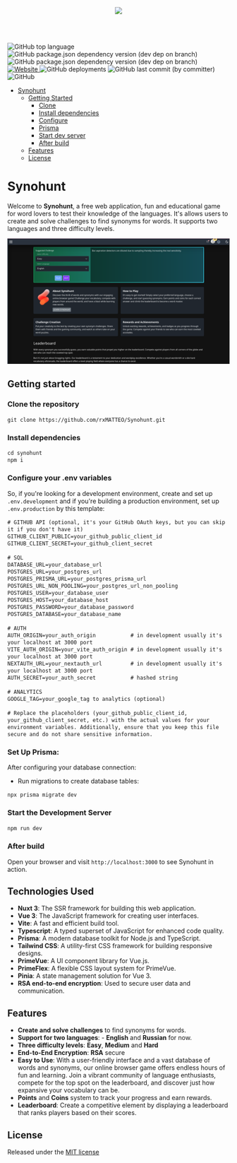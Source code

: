<p align="center">
<a href="https://www.synohunt.ru">
    <img src="https://www.synohunt.ru/_vercel/image?url=/img/download.webp&w=640&q=100" />
</a>
</p>

<br/>
<br/>

![GitHub top language](https://img.shields.io/github/languages/top/rxmatteo/synohunt?style=plastic&labelColor=%2342b883&color=%236f42c1)
![GitHub package.json dependency version (dev dep on branch)](https://img.shields.io/github/package-json/dependency-version/rxmatteo/synohunt/dev/nuxt/development?style=plastic&labelColor=%2300dc82&color=%23a581b8)
![GitHub package.json dependency version (dev dep on branch)](https://img.shields.io/github/package-json/dependency-version/rxmatteo/synohunt/dev/typescript/development?style=plastic&labelColor=bluecolor=%23a581b8)
<a href="https://www.synohunt.ru">
![Website](https://img.shields.io/website?url=https%3A%2F%2Fwww.synohunt.ru)
</a>
![GitHub deployments](https://img.shields.io/github/deployments/rxmatteo/synohunt/production)
![GitHub last commit (by committer)](https://img.shields.io/github/last-commit/rxmatteo/synohunt)
![GitHub](https://img.shields.io/github/license/rxmatteo/synohunt)

- [Synohunt](#Synohunt)
    - [Getting Started](#getting-started)
        - [Clone](#clone-the-repository)
        - [Install dependencies](#install-dependencies)
        - [Configure](#configure-your-env-variables)
        - [Prisma](#set-up-prisma)
        - [Start dev server](#start-the-development-server)
        - [After build](#after-build)
    - [Features](#features)
    - [License](#license)

# Synohunt

Welcome to **Synohunt**, a free web application, fun and educational game for word lovers to test their knowledge of the languages.
It's allows users to create and solve challenges to find synonyms for words.
It supports two languages and three difficulty levels.

![img.png](img.png)

## Getting started

### **Clone the repository**

``
git clone https://github.com/rxMATTEO/Synohunt.git
``

### **Install dependencies**
```
cd synohunt
npm i
```

### **Configure your .env variables**

So, if you're looking for a development environment, create and set up `.env.development` and if you're building a production environment, set up `.env.production` 
by this template:

```
# GITHUB API (optional, it's your GitHub OAuth keys, but you can skip it if you don't have it)
GITHUB_CLIENT_PUBLIC=your_github_public_client_id
GITHUB_CLIENT_SECRET=your_github_client_secret

# SQL
DATABASE_URL=your_database_url
POSTGRES_URL=your_postgres_url
POSTGRES_PRISMA_URL=your_postgres_prisma_url
POSTGRES_URL_NON_POOLING=your_postgres_url_non_pooling
POSTGRES_USER=your_database_user
POSTGRES_HOST=your_database_host
POSTGRES_PASSWORD=your_database_password
POSTGRES_DATABASE=your_database_name

# AUTH
AUTH_ORIGIN=your_auth_origin           # in development usually it's your localhost at 3000 port
VITE_AUTH_ORIGIN=your_vite_auth_origin # in development usually it's your localhost at 3000 port
NEXTAUTH_URL=your_nextauth_url         # in development usually it's your localhost at 3000 port
AUTH_SECRET=your_auth_secret           # hashed string

# ANALYTICS
GOOGLE_TAG=your_google_tag to analytics (optional)

# Replace the placeholders (your_github_public_client_id, your_github_client_secret, etc.) with the actual values for your environment variables. Additionally, ensure that you keep this file secure and do not share sensitive information.
```

### **Set Up Prisma**:

After configuring your database connection:
- Run migrations to create database tables:
```
npx prisma migrate dev
```

### **Start the Development Server**

``
npm run dev
``

### **After build**

Open your browser and visit `http://localhost:3000` to see Synohunt in action.

## Technologies Used

- **Nuxt 3**: The SSR framework for building this web application.
- **Vue 3**: The JavaScript framework for creating user interfaces.
- **Vite**: A fast and efficient build tool.
- **Typescript**: A typed superset of JavaScript for enhanced code quality.
- **Prisma**: A modern database toolkit for Node.js and TypeScript.
- **Tailwind CSS**: A utility-first CSS framework for building responsive designs.
- **PrimeVue**: A UI component library for Vue.js.
- **PrimeFlex**: A flexible CSS layout system for PrimeVue.
- **Pinia**: A state management solution for Vue 3.
- **RSA end-to-end encryption**: Used to secure user data and communication.

## Features

- **Create and solve challenges** to find synonyms for words.
- **Support for two languages**: - **English** and **Russian** for now.
- **Three difficulty levels**: **Easy**, **Medium** and **Hard**
- **End-to-End Encryption**: **RSA** secure
- **Easy to Use**: With a user-friendly interface and a vast database of words and synonyms, our online browser game offers endless hours of fun and learning. Join a vibrant community of language enthusiasts, compete for the top spot on the leaderboard, and discover just how expansive your vocabulary can be.
- **Points** and **Coins** system to track your progress and earn rewards.
- **Leaderboard**: Create a competitive element by displaying a leaderboard that ranks players based on their scores.
## License

Released under the [MIT license](LICENSE)